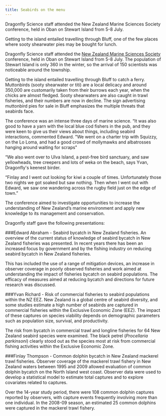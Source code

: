 ```yaml
---
title: Seabirds on the menu
---
```

Dragonfly Science staff attended the New Zealand Marine Sciences
Society conference, held in Oban on Stewart Island from 5-8 July.

Getting to the island entailed travelling through Bluff, one of the
few places where sooty shearwater pies may be bought for lunch.

<!--more-->

Dragonfly Science staff attended the [New Zealand Marine Sciences
Society](http://nzmss.org) conference, held in Oban on Stewart Island
from 5-8 July. The population of Stewart Island is only 360 in the
winter, so the arrival of 150 scientists was noticeable around the
township.

Getting to the island entailed travelling through Bluff to catch a
ferry. Muttonbirds (sooty shearwater or titi) are a local delicacy and
around 350,000 are customarily taken from their burrows each year,
when the chicks are almost fledged. Sooty shearwaters are also caught
in trawl fisheries, and their numbers are now in decline. The sign
advertising muttonbird pies for sale in Bluff emphasizes the multiple
threats that seabirds face.

The conference was an intense three days of marine science. “It was
also good to have a yarn with the local blue cod fishers in the pub,
and they were keen to give us their views about things, including
seabird interactions, commented Edward. "We went on a charter trip
with Squizzy, on the Lo Loma, and had a good crowd of mollymawks and
albatrosses hanging around waiting for scraps"

“We also went over to Ulva Island, a pest-free bird sanctuary, and saw
yellowheads, tree creepers and lots of weka on the beach,  says Yvan,
Dragonfly's keenest birder.

“Finlay and I went out looking for kiwi a couple of times.
Unfortunately those two nights we got soaked but saw nothing. Then
when I went out with Edward, we saw one wandering across the rugby
field just on the edge of town.”

The conference aimed to investigate opportunities to increase the
understanding of New Zealand’s marine environment and apply new
knowledge to its management and conservation.

Dragonfly staff gave the following presentations:

###Edward Abraham - Seabird bycatch in New Zealand fisheries.
An overview of the current status of knowledge of seabird bycatch in
New Zealand fisheries was presented. In recent years there has been an
increased focus by government and by the fishing industry on reducing
seabird bycatch in New Zealand fisheries.

This has included the use of a range of mitigation devices, an
increase in observer coverage in poorly observed fisheries and work
aimed at understanding the impact of fisheries bycatch on seabird
populations. The efficacy of measures aimed at reducing bycatch and
directions for future research was discussed.

###Yvan Richard - Risk of commercial fisheries to seabird populations
within the NZ EEZ.
New Zealand is a global centre of seabird diversity, and some studies
estimate a high number of seabirds are captured in commercial
fisheries within the Exclusive Economic Zone (EEZ). The impact of
these captures on species viability depends on demographic parameters
such as population size, survival, and productivity.

The risk from bycatch in commercial trawl and longline fisheries for
64 New Zealand seabird species were examined. The black petrel
(*Procellaria parkinsoni*) clearly stood out as the species most at
risk from commercial fishing activities within the Exclusive Economic
Zone.

###Finlay Thompson - Common dolphin bycatch in New Zealand mackerel
trawl fisheries.
Observer coverage of the mackerel trawl fishery in New Zealand waters
between 1995 and 2009 allowed evaluation of common dolphin bycatch on
the North Island west coast. Observer data were used to develop a
statistical model to estimate total captures and to explore covariates
related to captures.

Over the 14-year study period, there were 108 common dolphin captures
reported by observers, with capture events frequently involving more
than one individual. In the 2008-09 season, an estimated 25 common
dolphins were captured in the mackerel trawl fishery.
